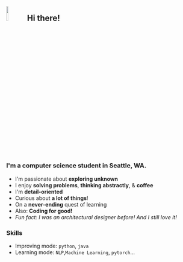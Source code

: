 ## <img src="https://gifdb.com/images/high/fluffy-cat-cute-wave-sq08hilpxuadkpmf.gif" width=10% height=10%> Hi there!
<!--
**cptbtptp01/cptbtptp01** is a ✨ _special_ ✨ repository because its `README.md` (this file) appears on your GitHub profile.

Here are some ideas to get you started:

- 🔭 I’m currently working on ...
- 🌱 I’m currently learning ...
- 👯 I’m looking to collaborate on ...
- 🤔 I’m looking for help with ...
- 💬 Ask me about ...
- 📫 How to reach me: ...
- 😄 Pronouns: ...
- ⚡ Fun fact: ...
-->
### I'm a computer science student in Seattle, WA. 
- I'm passionate about **exploring unknown**
- I enjoy **solving problems**, **thinking abstractly**, & **coffee**
- I'm **detail-oriented**
- Curious about **a lot of things**!
- On a **never-ending** quest of learning
- Also: **Coding for good!**
- *Fun fact: I was an architectural designer before! And I still love it!*
### Skills  
- Improving mode: `python`, `java`
- Learning mode: `NLP`,`Machine Learning`, `pytorch`...
